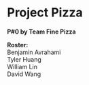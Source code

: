 # Project Pizza
**P#0 by Team Fine Pizza**  

  **Roster:**  
  Benjamin Avrahami  
  Tyler Huang  
  William Lin  
  David Wang  
